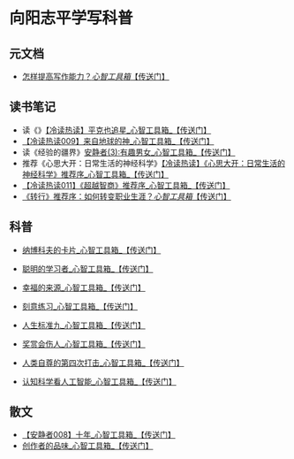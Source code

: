 # 向阳志平学写科普



## 元文档

- [怎样提高写作能力？_心智工具箱_【传送门】](http://chuansong.me/n/401950541827)

## 读书笔记


- 读《》[【冷读热读】平克也追星_心智工具箱_【传送门】](http://chuansong.me/n/987514)
- [【冷读热读009】来自地球的神_心智工具箱_【传送门】](http://chuansong.me/n/1045991)
- 读《经验的疆界》[安静者(3):有趣男女_心智工具箱_【传送门】](http://chuansong.me/n/565402)
- 推荐《心思大开：日常生活的神经科学》[【冷读热读】《心思大开：日常生活的神经科学》推荐序_心智工具箱_【传送门】](http://chuansong.me/n/1004500)
- [【冷读热读011】《超越智商》推荐序_心智工具箱_【传送门】](http://chuansong.me/n/1508662)
- [《转行》推荐序：如何转变职业生涯？_心智工具箱_【传送门】](http://chuansong.me/n/417275641651)


## 科普

- [纳博科夫的卡片_心智工具箱_【传送门】](http://chuansong.me/n/1165582)
- [聪明的学习者_心智工具箱_【传送门】](http://chuansong.me/n/2498853)
- [幸福的来源_心智工具箱_【传送门】](http://chuansong.me/n/2849738)
- [刻意练习_心智工具箱_【传送门】](http://chuansong.me/n/2837423)
- [人生标准九_心智工具箱_【传送门】](http://chuansong.me/n/2832086)
- [奖赏会伤人_心智工具箱_【传送门】](http://chuansong.me/n/2541444)


- [人类自尊的第四次打击_心智工具箱_【传送门】](http://chuansong.me/n/2635624)
- [认知科学看人工智能_心智工具箱_【传送门】](http://chuansong.me/n/2615871)

## 散文

- [【安静者008】十年_心智工具箱_【传送门】](http://chuansong.me/n/1026509)
- [创作者的品味_心智工具箱_【传送门】](http://chuansong.me/n/2472667)

